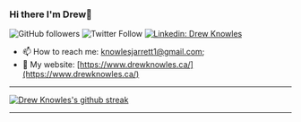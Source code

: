 ### Hi there I'm Drew👋
![GitHub followers](https://img.shields.io/github/followers/djknowles21?label=Follow&style=social)
![Twitter Follow](https://img.shields.io/twitter/follow/knowle3_?label=Follow)
[![Linkedin: Drew Knowles](https://img.shields.io/badge/-djknowles21-blue?style=flat-square&logo=Linkedin&logoColor=white&link=https://www.linkedin.com/in/drew-knowles-376686155/)](https://www.linkedin.com/in/drew-knowles-376686155/)


 - 📫 How to reach me: [knowlesjarrett1@gmail.com](mailto:knowlesjarrett1@gmail.com);
 - 🔗 My website: [https://www.drewknowles.ca/](https://www.drewknowles.ca/)


<hr></hr>
<div align="left" >
  
<a  href="https://github.com/SP-XD">
  
[![Drew Knowles's github streak](https://github-readme-streak-stats.herokuapp.com/?user=djknowles21&theme=blue-green)](https://github.com/djknowles21)

</a>

<hr></hr>
<!--
**djknowles21/djknowles21** is a ✨ _special_ ✨ repository because its `README.md` (this file) appears on your GitHub profile.

Here are some ideas to get you started:

- 🔭 I’m currently working on ...
- 🌱 I’m currently learning ...
- 👯 I’m looking to collaborate on ...
- 🤔 I’m looking for help with ...
- 💬 Ask me about ...
- 📫 How to reach me: ...
- 😄 Pronouns: ...
- ⚡ Fun fact: ...
-->
